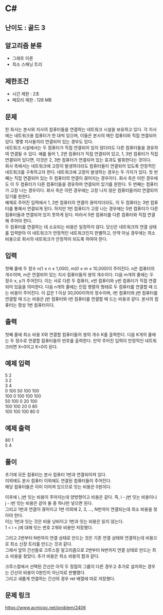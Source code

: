 # C#

## 난이도 : 골드 3

## 알고리즘 분류
  - 그래프 이론
  - 최소 스패닝 트리

## 제한조건
  - 시간 제한 : 2초
  - 메모리 제한 : 128 MB

## 문제
한 회사는 본사와 지사의 컴퓨터들을 연결하는 네트워크 시설을 보유하고 있다. 각 지사에는 네트워크용 컴퓨터가 한 대씩 있으며, 이들은 본사의 메인 컴퓨터와 직접 연결되어 있다. 몇몇 지사들끼리 연결되어 있는 경우도 있다.<br/>
네트워크 시설에서는 두 컴퓨터가 직접 연결되어 있지 않더라도 다른 컴퓨터들을 경유하여 연결될 수 있다. 예를 들어 1, 2번 컴퓨터가 직접 연결되어 있고, 1, 3번 컴퓨터가 직접 연결되어 있다면, 이것은 2, 3번 컴퓨터가 연결되어 있는 효과도 발휘한다는 것이다.<br/>
회사 측에서는 네트워크에 고장이 발생하더라도 컴퓨터들이 연결되어 있도록 안정적인 네트워크를 구축하고자 한다. 네트워크에 고장이 발생하는 경우는 두 가지가 있다. 첫 번째는 직접 연결되어 있는 두 컴퓨터의 연결이 끊어지는 경우이다. 회사 측은 이런 경우에도 이 두 컴퓨터가 다른 컴퓨터들을 경유하여 연결되어 있기를 원한다. 두 번째는 컴퓨터가 고장 나는 경우이다. 회사 측은 이런 경우에는 고장 나지 않은 컴퓨터들끼리 연결되어 있기를 원한다.<br/>
예제로 주어진 입력에서 1, 2번 컴퓨터의 연결이 끊어지더라도, 이 두 컴퓨터는 3번 컴퓨터를 통해서 연결되게 된다. 하지만 1번 컴퓨터가 고장 나는 경우에는 5번 컴퓨터가 다른 컴퓨터들과 연결되어 있지 못하게 된다. 따라서 5번 컴퓨터를 다른 컴퓨터와 직접 연결해 주어야 한다.<br/>
두 컴퓨터를 연결하는 데 소요되는 비용은 일정하지 않다. 당신은 네트워크의 연결 상태를 입력받아 이 네트워크가 안정적인 네트워크인지 판별하고, 만약 아닐 경우에는 최소 비용으로 회사의 네트워크가 안정적이 되도록 하여야 한다.<br/>


## 입력
첫째 줄에 두 정수 n(1 ≤ n ≤ 1,000), m(0 ≤ m ≤ 10,000)이 주어진다. n은 컴퓨터의 개수이며, m은 연결되어 있는 지사 컴퓨터들의 쌍의 개수이다. 다음 m개의 줄에는 두 정수 x, y가 주어진다. 이는 서로 다른 두 컴퓨터, x번 컴퓨터와 y번 컴퓨터가 직접 연결되어 있음을 의미한다. 다음 n개의 줄에는 인접 행렬의 형태로 두 컴퓨터를 연결할 때 드는 비용이 주어진다. 이 값은 1 이상 30,000이하의 정수이며, i번 컴퓨터와 j번 컴퓨터를 연결할 때 드는 비용은 j번 컴퓨터와 i번 컴퓨터를 연결할 때 드는 비용과 같다. 본사의 컴퓨터는 항상 1번 컴퓨터이다.<br/>


## 출력
첫째 줄에 최소 비용 X와 연결할 컴퓨터들의 쌍의 개수 K를 출력한다. 다음 K개의 줄에는 두 정수로 연결할 컴퓨터들의 번호를 출력한다. 만약 주어진 입력이 안정적인 네트워크라면 X=0이고 K=0이 된다.<br/>


## 예제 입력
5 2<br/>
3 2<br/>
3 4<br/>
0 100 50 100 100<br/>
100 0 100 100 100<br/>
50 100 0 20 100<br/>
100 100 20 0 80<br/>
100 100 100 80 0<br/>


## 예제 출력
80 1<br/>
5 4<br/>


## 풀이
초기에 모든 컴퓨터는 본사 컴퓨터 1번과 연결되어져 있다.<br/>
이외에도 본사 컴퓨터 이외에도 연결된 컴퓨터들이 주어진다.<br/>
해당 컴퓨터들은 이미 이어져 있으므로 잇는 비용은 0원이다.<br/>


이후에 i, j번 잇는 비용이 주어지는데 양방향이고 비용은 같다. 즉, i - j번 잇는 비용이나 j - i번 잇는 비용은 같아 둘 중 하나만 넣으면 된다.<br/>
그리고 1번과 연결이 끊어지고 1번 이외에 2, 3, ..., N번까지 연결되는데 최소 비용을 찾아야 한다.<br/>
이는 1번과 잇는 것은 비용 낭비이고 1번과 잇는 비용은 읽지 않는다.<br/>
1 < i < j에 대해 잇는 번호 2개와 비용만 저장했다.<br/>


그리고 2번부터 N번까지 연결 상태로 만드는 것은 기존 연결 상태와 연결하는데 비용으로 최소 신장 트리를 만드는 것과 같다.<br/>
그래서 앞의 간선들로 크루스칼 알고리즘으로 2번부터 N번까지 연결 상태로 만드는 최소 비용을 찾았다. 추가 비용은 최소 비용의 합과 같다.<br/>


크루스칼에서 선택된 간선은 아직 두 정점의 그룹이 다른 경우고 추가로 설치하는 경우는 간선의 비용이 0원인지 아닌지로 판별했다.<br/>
그리고 새롭게 연결하는 간선의 경우 ret 배열에 따로 저장했다.<br/>


## 문제 링크
https://www.acmicpc.net/problem/2406